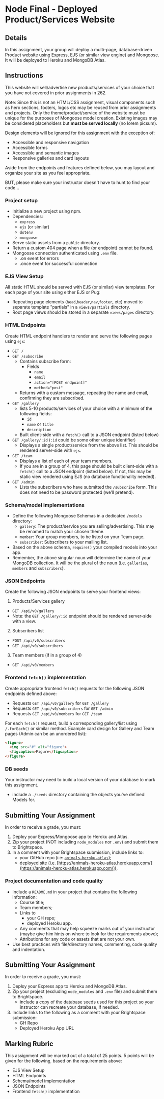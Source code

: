 # Node Final - Deployed Product/Services Website
## Details
In this assignment, your group will deploy a multi-page, database-driven Product website using Express, EJS (or similar view engine) and Mongoose. It will be deployed to Heroku and MongoDB Atlas.

## Instructions
This website will sell/advertise new products/services of your choice that you have not covered in prior assignments in 262.

Note: Since this is not an HTML/CSS assignment, visual components such as hero sections, footers, logos etc may be reused from prior assignments and projects. Only the theme/product/service of the website must be unique for the purposes of Mongoose model creation. Existing images may be considered placeholders but **must be served locally** (no lorem picsum).

Design elements will be ignored for this assignment with the exception of:
- Accessible and responsive navigation
- Accessible forms
- Accessible and semantic images
- Responsive galleries and card layouts

Aside from the endpoints and features defined below, you may layout and organize your site as you feel appropriate. 

BUT, please make sure your instructor doesn't have to hunt to find your code...

### Project setup
- Initialize a new project using npm.
- Dependencies:
  - `express`
  - `ejs` (or similar)
  - `dotenv`
  - `mongoose`
- Serve static assets from a `public` directory.
- Return a custom 404 page when a file (or endpoint) cannot be found.
- Mongoose connection authenticated using `.env` file.
  - .on event for errors
  - .once event for successful connection

### EJS View Setup
All static HTML should be served with EJS (or similar) view templates. For each page of your site using either EJS or Pug:
- Repeating page elements (`head`,`header`,`nav`,`footer`, etc) moved to separate template "partials" in a `views/partials` directory.
- Root page views should be stored in a separate `views/pages` directory.

### HTML Endpoints
Create HTML endpoint handlers to render and serve the following pages using `ejs`:
- `GET /`
- `GET /subscribe`
  - Contains subscribe form:
    - Fields
      - `name`
      - `email`
      - `action="[POST endpoint]"`
      - `method="post"`
  - Returns with a custom message, repeating the name and email, confirming they are subscribed.
- `GET /gallery`
  - lists 5-10 products/services of your choice with a minimum of the following fields:
    - `id`
    - `name` or `title`
    - `description`
  - Built client-side with a `fetch()` call to a JSON endpoint (listed below)
- `GET /gallery/:id` (`:id` could be some other unique identifier)
    - Displays a single product/service from the above list. This should be rendered server-side with `ejs`.
- `GET /team`
  - Displays a list of each of your team members.
  - If you are in a group of 4, this page should be built client-side with a `fetch()` call to a JSON endpoint (listed below). If not, this may be static view rendered using EJS (no database functionality needed).
- `GET /admin`
  - Lists the subscribers who have submitted the `/subscribe` form. This does not need to be password protected (we'll pretend).

### Schema/model implementations
- Define the following Mongoose Schemas in a dedicated `/models` directory:
  - `gallery`: The product/service you are selling/advertising. This may be renamed to match your chosen theme.
  - `member`: Your group members, to be listed on your Team page.
  - `subscriber`: Subscribers to your mailing list.
- Based on the above schema, `require()` your compiled models into your app.
- Remember, the above singular noun will determine the name of your MongoDB collection. It will be the plural of the noun (i.e. `galleries`, `members` and `subscribers`).

### JSON Endpoints
Create the following JSON endpoints to serve your frontend views:
1. Products/Services gallery
  - `GET /api/v0/gallery`
  - Note: the `GET /gallery/:id` endpoint should be rendered server-side with a view.
2. Subscribers list
  - `POST /api/v0/subscribers`
  - `GET /api/v0/subscribers`
3. Team members (if in a group of 4)
  - `GET /api/v0/members`

### Frontend `fetch()` implementation
Create appropriate frontend `fetch()` requests for the following JSON endpoints defined above:
- Requests `GET /api/v0/gallery` for `GET /gallery`
- Requests `GET /api/v0/subscribers` for `GET /admin`
- Requests `GET /api/v0/members` for `GET /team`

For each `fetch()` request, build a corresponding gallery/list using `/.forEach()` or similar method. Example card design for Gallery and Team pages (Admin can be an unordered list): 

```html
<figure>
  <img src="#" alt="figure">
  <figcaption>Figure</figcaption>
</figure>
```

### DB seeds
Your instructor may need to build a local version of your database to mark this assignment.
- include a `./seeds` directory containing the objects you've defined Models for. 

## Submitting Your Assignment
In order to receive a grade, you must:
1. Deploy your Express/Mongoose app to Heroku and Atlas.
2. Zip your project (NOT including `node_modules` nor `.env`) and submit them to Brightspace.
3. In a comment with your Brightspace submission, include links to:
    - your GitHub repo (i.e: [`animals-heroku-atlas`](https://github.com/cprg210/animals-heroku-atlas));
    - deployed site (i.e. [https://animals-heroku-atlas.herokuapp.com/](https://animals-heroku-atlas.herokuapp.com/)).

### Project documentation and code quality
- Include a `README.md` in your project that contains the following information:
  - Course title;
  - Team members;
  - Links to 
    - your GH repo;
    - deployed Heroku app.
  - Any comments that may help squeeze marks out of your instructor (maybe give him hints on where to look for the requirements above);
  - Attributions for any code or assets that are not your own.
- Use best practices with file/directory names, commenting, code quality and indentation.

## Submitting Your Assignment
In order to receive a grade, you must:
1. Deploy your Express app to Heroku and MongoDB Atlas.
2. Zip your project (excluding `node_modules` and `.env` file) and submit them to Brightspace.
    - include a copy of the database seeds used for this project so your instructor can recreate your database, if needed.
3. Include links to the following as a comment with your Brightspace submission:
    - GH Repo
    - Deployed Heroku App URL

## Marking Rubric
This assignment will be marked out of a total of 25 points. 5 points will be given for the following, based on the requirements above:
- EJS View Setup
- HTML Endpoints
- Schema/model implementation
- JSON Endpoints
- Frontend `fetch()` implementation